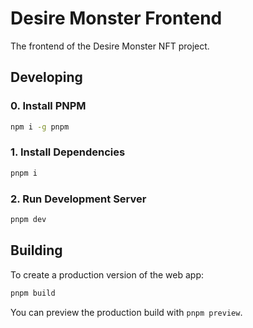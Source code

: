 # Desire Monster Frontend

The frontend of the Desire Monster NFT project.

## Developing

### 0. Install PNPM

```bash
npm i -g pnpm
```

### 1. Install Dependencies

```bash
pnpm i
```

### 2. Run Development Server

```bash
pnpm dev
```

## Building

To create a production version of the web app:

```bash
pnpm build
```

You can preview the production build with `pnpm preview`.
